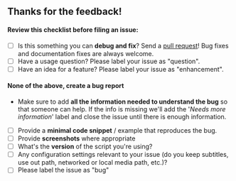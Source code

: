 ## Thanks for the feedback!

#### **Review this checklist before filing an issue:**

- [ ] Is this something you can **debug and fix**? Send a [pull request](/docs/guidelines/PULL_REQUEST_TEMPLATE.md)! Bug fixes and documentation fixes are always welcome.
- [ ] Have a usage question? Please label your issue as "question".
- [ ] Have an idea for a feature? Please label your issue as "enhancement". 

#### **None of the above, create a bug report**

* Make sure to add **all the information needed to understand the bug** so that someone can help. If the info is missing we'll add the '*Needs more information*' label and close the issue until there is enough information.

- [ ] Provide a **minimal code snippet** / example that reproduces the bug.
- [ ] Provide **screenshots** where appropriate
- [ ] What's the **version** of the script you're using?
- [ ] Any configuration settings relevant to your issue (do you keep subtitles, use out path, networked or local media path, etc.)?
- [ ] Please label the issue as "bug"
